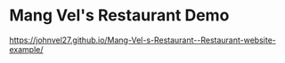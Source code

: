 # Mang Vel's Restaurant Demo

https://johnvel27.github.io/Mang-Vel-s-Restaurant--Restaurant-website-example/
